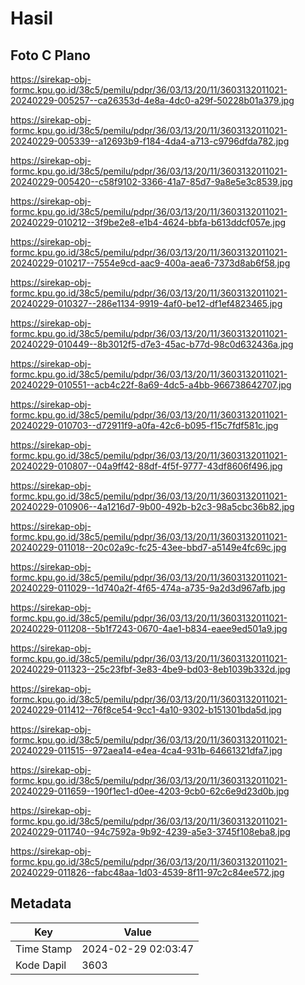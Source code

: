 # Hasil

## Foto C Plano

https://sirekap-obj-formc.kpu.go.id/38c5/pemilu/pdpr/36/03/13/20/11/3603132011021-20240229-005257--ca26353d-4e8a-4dc0-a29f-50228b01a379.jpg

https://sirekap-obj-formc.kpu.go.id/38c5/pemilu/pdpr/36/03/13/20/11/3603132011021-20240229-005339--a12693b9-f184-4da4-a713-c9796dfda782.jpg

https://sirekap-obj-formc.kpu.go.id/38c5/pemilu/pdpr/36/03/13/20/11/3603132011021-20240229-005420--c58f9102-3366-41a7-85d7-9a8e5e3c8539.jpg

https://sirekap-obj-formc.kpu.go.id/38c5/pemilu/pdpr/36/03/13/20/11/3603132011021-20240229-010212--3f9be2e8-e1b4-4624-bbfa-b613ddcf057e.jpg

https://sirekap-obj-formc.kpu.go.id/38c5/pemilu/pdpr/36/03/13/20/11/3603132011021-20240229-010217--7554e9cd-aac9-400a-aea6-7373d8ab6f58.jpg

https://sirekap-obj-formc.kpu.go.id/38c5/pemilu/pdpr/36/03/13/20/11/3603132011021-20240229-010327--286e1134-9919-4af0-be12-df1ef4823465.jpg

https://sirekap-obj-formc.kpu.go.id/38c5/pemilu/pdpr/36/03/13/20/11/3603132011021-20240229-010449--8b3012f5-d7e3-45ac-b77d-98c0d632436a.jpg

https://sirekap-obj-formc.kpu.go.id/38c5/pemilu/pdpr/36/03/13/20/11/3603132011021-20240229-010551--acb4c22f-8a69-4dc5-a4bb-966738642707.jpg

https://sirekap-obj-formc.kpu.go.id/38c5/pemilu/pdpr/36/03/13/20/11/3603132011021-20240229-010703--d72911f9-a0fa-42c6-b095-f15c7fdf581c.jpg

https://sirekap-obj-formc.kpu.go.id/38c5/pemilu/pdpr/36/03/13/20/11/3603132011021-20240229-010807--04a9ff42-88df-4f5f-9777-43df8606f496.jpg

https://sirekap-obj-formc.kpu.go.id/38c5/pemilu/pdpr/36/03/13/20/11/3603132011021-20240229-010906--4a1216d7-9b00-492b-b2c3-98a5cbc36b82.jpg

https://sirekap-obj-formc.kpu.go.id/38c5/pemilu/pdpr/36/03/13/20/11/3603132011021-20240229-011018--20c02a9c-fc25-43ee-bbd7-a5149e4fc69c.jpg

https://sirekap-obj-formc.kpu.go.id/38c5/pemilu/pdpr/36/03/13/20/11/3603132011021-20240229-011029--1d740a2f-4f65-474a-a735-9a2d3d967afb.jpg

https://sirekap-obj-formc.kpu.go.id/38c5/pemilu/pdpr/36/03/13/20/11/3603132011021-20240229-011208--5b1f7243-0670-4ae1-b834-eaee9ed501a9.jpg

https://sirekap-obj-formc.kpu.go.id/38c5/pemilu/pdpr/36/03/13/20/11/3603132011021-20240229-011323--25c23fbf-3e83-4be9-bd03-8eb1039b332d.jpg

https://sirekap-obj-formc.kpu.go.id/38c5/pemilu/pdpr/36/03/13/20/11/3603132011021-20240229-011412--76f8ce54-9cc1-4a10-9302-b151301bda5d.jpg

https://sirekap-obj-formc.kpu.go.id/38c5/pemilu/pdpr/36/03/13/20/11/3603132011021-20240229-011515--972aea14-e4ea-4ca4-931b-64661321dfa7.jpg

https://sirekap-obj-formc.kpu.go.id/38c5/pemilu/pdpr/36/03/13/20/11/3603132011021-20240229-011659--190f1ec1-d0ee-4203-9cb0-62c6e9d23d0b.jpg

https://sirekap-obj-formc.kpu.go.id/38c5/pemilu/pdpr/36/03/13/20/11/3603132011021-20240229-011740--94c7592a-9b92-4239-a5e3-3745f108eba8.jpg

https://sirekap-obj-formc.kpu.go.id/38c5/pemilu/pdpr/36/03/13/20/11/3603132011021-20240229-011826--fabc48aa-1d03-4539-8f11-97c2c84ee572.jpg


## Metadata

| Key        | Value               |
| ---------- | ------------------- |
| Time Stamp | 2024-02-29 02:03:47 |
| Kode Dapil | 3603                |



